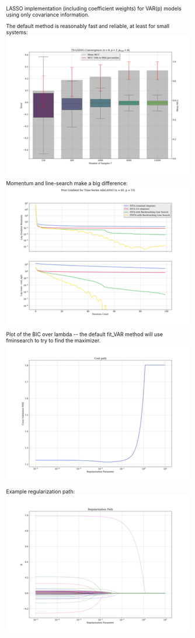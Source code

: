 LASSO implementation (including coefficient weights) for VAR(p) models
using only covariance information.

The default method is reasonably fast and reliable, at least for small systems:
![alt text](https://raw.githubusercontent.com/RJTK/ts_lasso/master/figures/ts_lasso_convergence.png)

Momentum and line-search make a big difference:
![alt text](https://raw.githubusercontent.com/RJTK/ts_lasso/master/figures/convergence.png)

Plot of the BIC over lambda -- the default fit_VAR method will use fminsearch to try to find the maximizer.
![alt text](https://raw.githubusercontent.com/RJTK/ts_lasso/master/figures/cost_path.png)

Example regularization path:
![alt text](https://raw.githubusercontent.com/RJTK/ts_lasso/master/figures/regularization_path.png)
